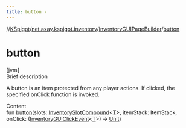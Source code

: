 ```yaml
---
title: button -
---
```

//[KSpigot](../../index.md)/[net.axay.kspigot.inventory](../index.md)/[InventoryGUIPageBuilder](index.md)/[button](button.md)



# button  
[jvm]  
Brief description  


A button is an item protected from any player actions. If clicked, the specified onClick function is invoked.

  
Content  
fun [button](button.md)(slots: [InventorySlotCompound](../-inventory-slot-compound/index.md)<[T](index.md)>, itemStack: ItemStack, onClick: ([InventoryGUIClickEvent](../-inventory-g-u-i-click-event/index.md)<[T](index.md)>) -> [Unit](https://kotlinlang.org/api/latest/jvm/stdlib/kotlin/-unit/index.html))  



